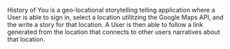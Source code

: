 History of You is a geo-locational storytelling telling application where a User is able to sign in, select a location
utilitzing the Google Maps API, and the write a story for that location. A User is then able to follow a link generated from
the location that connects to other users narratives about that location.
